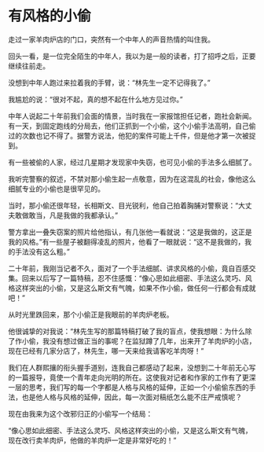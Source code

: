 # 有风格的小偷

走过一家羊肉炉店的门口，突然有一个中年人的声音热情的叫住我。 

回头一看，是一位完全陌生的中年人，我以为是一般的读者，打了招呼之后，正要继续往前走。 

没想到中年人跑过来拉着我的手臂，说：“林先生一定不记得我了。” 

我尴尬的说：“很对不起，真的想不起在什么地方见过你。” 

中年人说起二十年前我们会面的情景，当时我在一家报馆担任记者，跑社会新闻。有一天，到固定跑线的分局去，他们正抓到一个小偷，这个小偷手法高明，自己偷过的次数也记不得了。据警方说法，他犯的案件可能上千件，但是他才第一次被捉到。 

有一些被偷的人家，经过几星期才发现家中失窃，也可见小偷的手法多么细腻了。 

我听完警察的叙述，不禁对那小偷生起一点敬意，因为在这混乱的社会，像他这么细腻专业的小偷也是很罕见的。 

当时，那小偷还很年轻，长相斯文、目光锐利，他自己拍着胸脯对警察说：“大丈夫敢做敢当，凡是我做的我都承认。” 

警方拿出一叠失窃案的照片给他指认，有几张他一看就说：“这是我做的，这正是我的风格。”有一些屋子被翻得凌乱的照片，他看了一眼就说：“这不是我做的，我的手法没有这么粗。” 

二十年前，我刚当记者不久，面对了一个手法细腻、讲求风格的小偷，竟自百感交集。回来以后写了一篇特稿，忍不住感慨：“像心思如此细密、手法这么灵巧、风格这样突出的小偷，又是这么斯文有气魄，如果不作小偷，做任何一行都会有成就吧！” 

从时光里跌回来，那个小偷正是我眼前的羊肉炉老板。 

他很诚挚的对我说：“林先生写的那篇特稿打破了我的盲点，使我想眼：为什么除了作小偷，我没有想过做正当的事呢？在监狱蹲了几年，出来开了羊肉炉的小店，现在已经有几家分店了，林先生，哪一天来给我请客吃羊肉呀！” 

我们在人群熙攘的衔头握手道别，连我自己都感动了起来，没想到二十年前无心写的一篇报导，竟使一个青年走向光明的所在。这使我对记者和作家的工作有了更深一层的思考，我们写的每一个字都是人格与风格的延伸，正如一个小偷偷东西的手法，也是他人格与风格的延伸，因此，每一次面对稿纸怎么能不庄严戒慎呢？ 

现在由我来为这个改邪归正的小偷写一个结局： 

“像心思如此细密、手法这么灵巧、风格这样突出的小偷，又是这么斯文有气魄，现在改行卖羊肉炉，他做的羊肉炉一定是非常好吃的！”
 